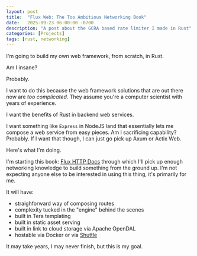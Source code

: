 ```yaml
---
layout: post
title:  "Flux Web: The Too Ambitious Networking Book"
date:   2025-09-23 06:00:00 -0700
description: "A post about the GCRA based rate limiter I made in Rust"
categories: [Projects]
tags: [rust, networking]
---
```


I'm going to build my own web framework, from scratch, in Rust.

Am I insane?

Probably.

<!--more-->

I want to do this because the web framework solutions that are out there now are *too complicated*. They assume you're a computer scientist with years of experience.

I want the benefits of Rust in backend web services.

I want something like `Express` in NodeJS land that essentially lets me compose a web service from easy pieces. Am I sacrificing capability? Probably. If I want that though, I can just go pick up Axum or Actix Web.

Here's what I'm doing.

I'm starting this book: [Flux HTTP Docs](https://crusty-rustacean.com/flux-http-docs) through which I'll pick up enough networking knowledge to build something from the ground up. I'm not expecting anyone else to be interested in using this thing, it's primarily for me.

It will have:

- straighforward way of composing routes
- complexity tucked in the "engine" behind the scenes
- built in Tera templating
- built in static asset serving
- built in link to cloud storage via Apache OpenDAL
- hostable via Docker or via [Shuttle](https://shuttle.dev)

It may take years, I may never finish, but this is my goal.
